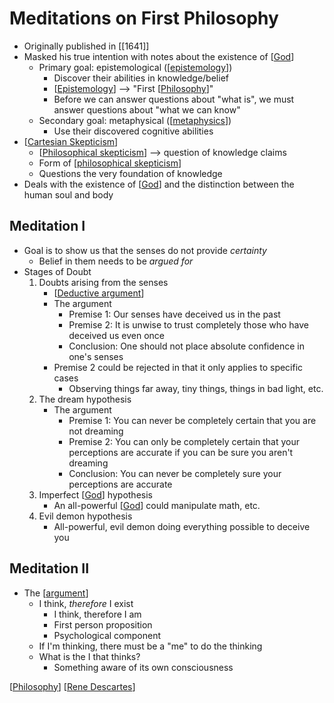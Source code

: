 # Meditations on First Philosophy

- Originally published in [[1641]]
- Masked his true intention with notes about the existence of [[God]]
  - Primary goal: epistemological ([[epistemology]])
    - Discover their abilities in knowledge/belief
    - [[Epistemology]] --> "First [[Philosophy]]"
    - Before we can answer questions about "what is", we must answer questions about "what we can know"
  - Secondary goal: metaphysical ([[metaphysics]])
    - Use their discovered cognitive abilities
- [[Cartesian Skepticism]]
  - [[Philosophical skepticism]] --> question of knowledge claims
  - Form of [[philosophical skepticism]]
  - Questions the very foundation of knowledge
- Deals with the existence of [[God]] and the distinction between the human soul and body

## Meditation I

- Goal is to show us that the senses do not provide _certainty_
  - Belief in them needs to be _argued for_
- Stages of Doubt
  1. Doubts arising from the senses
     - [[Deductive argument]]
     - The argument
       - Premise 1: Our senses have deceived us in the past
       - Premise 2: It is unwise to trust completely those who have deceived us even once
       - Conclusion: One should not place absolute confidence in one's senses
     - Premise 2 could be rejected in that it only applies to specific cases
       - Observing things far away, tiny things, things in bad light, etc.
  2. The dream hypothesis
     - The argument
       - Premise 1: You can never be completely certain that you are not dreaming
       - Premise 2: You can only be completely certain that your perceptions are accurate if you can be sure you aren't dreaming
       - Conclusion: You can never be completely sure your perceptions are accurate
  3. Imperfect [[God]] hypothesis
     - An all-powerful [[God]] could manipulate math, etc.
  4. Evil demon hypothesis
     - All-powerful, evil demon doing everything possible to deceive you

## Meditation II

- The [[argument]]
  - I think, *therefore* I exist
    - I think, therefore I am
    - First person proposition
    - Psychological component
  - If I'm thinking, there must be a "me" to do the thinking
  - What is the I that thinks?
    - Something aware of its own consciousness

[[Philosophy]] [[Rene Descartes]]

[//begin]: # "Autogenerated link references for markdown compatibility"
[God]: god "God"
[epistemology]: epistemology "Epistemology"
[Epistemology]: epistemology "Epistemology"
[Philosophy]: philosophy "Philosophy"
[metaphysics]: metaphysics "Metaphysics"
[Cartesian Skepticism]: cartesian-skepticism "Cartesian Skepticism"
[Philosophical skepticism]: philosophical-skepticism "Philosophical Skepticism"
[philosophical skepticism]: philosophical-skepticism "Philosophical Skepticism"
[God]: god "God"
[Deductive argument]: deductive-argument "Deductive Argument"
[God]: god "God"
[God]: god "God"
[argument]: argument "Arguments"
[Philosophy]: philosophy "Philosophy"
[Rene Descartes]: rene-descartes "Rene Descartes"
[//end]: # "Autogenerated link references"